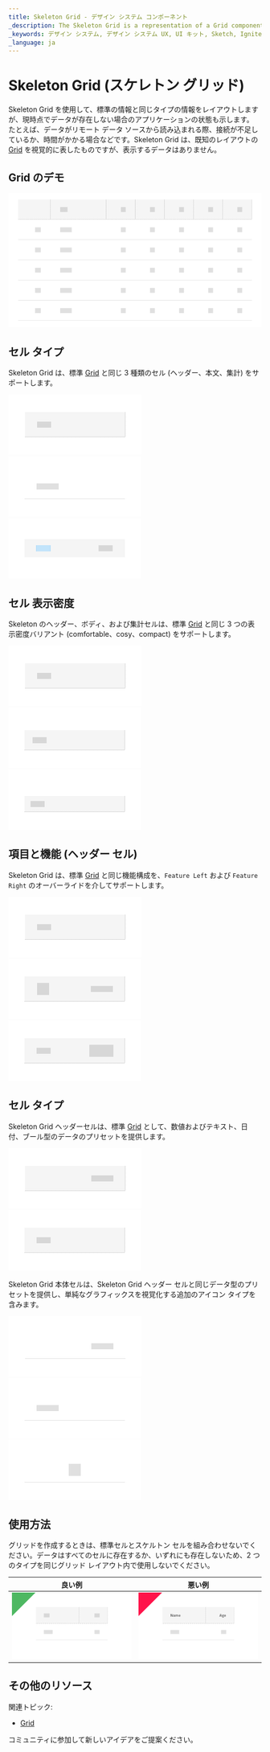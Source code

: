 ```yaml
---
title: Skeleton Grid - デザイン システム コンポーネント
_description: The Skeleton Grid is a representation of a Grid component that is shown while data is being loaded in the background to provide content for its cells.
_keywords: デザイン システム, デザイン システム UX, UI キット, Sketch, Ignite UI for Angular, Sketch to Angular, Angular, Angular デザイン システム, Sketch からコードをエクスポート, Angular 用のデザイン キット, Sketch HTML, Sketch to HTML, Sketch UI キット
_language: ja
---
```


# Skeleton Grid (スケレトン グリッド)

Skeleton Grid を使用して、標準の情報と同じタイプの情報をレイアウトしますが、現時点でデータが存在しない場合のアプリケーションの状態も示します。 たとえば、データがリモート データ ソースから読み込まれる際、接続が不足しているか、時間がかかる場合などです。Skeleton Grid は、既知のレイアウトの [Grid](grid.md) を視覚的に表したものですが、表示するデータはありません。

## Grid のデモ

<img class="responsive-img" src="../images/grid_skeleton_demo.png" srcset="../images/grid_skeleton_demo@2x.png 2x" />

## セル タイプ

Skeleton Grid は、標準 [Grid](grid.md) と同じ 3 種類のセル (ヘッダー、本文、集計) をサポートします。

<img class="responsive-img" src="../images/grid_skeleton_cell_header.png" srcset="../images/grid_skeleton_cell_header@2x.png 2x" />
<img class="responsive-img" src="../images/grid_skeleton_cell_body.png" srcset="../images/grid_skeleton_cell_body@2x.png 2x" />
<img class="responsive-img" src="../images/grid_skeleton_cell_summary.png" srcset="../images/grid_skeleton_cell_summary@2x.png 2x" />

## セル 表示密度

Skeleton のヘッダー、ボディ、および集計セルは、標準 [Grid](grid.md) と同じ 3 つの表示密度バリアント (comfortable、cosy、compact) をサポートします。

<img class="responsive-img" src="../images/grid_skeleton_cell_header_comfortable.png" srcset="../images/grid_skeleton_cell_header_comfortable@2x.png 2x" />
<img class="responsive-img" src="../images/grid_skeleton_cell_header_cosy.png" srcset="../images/grid_skeleton_cell_header_cosy@2x.png 2x" />
<img class="responsive-img" src="../images/grid_skeleton_cell_header_compact.png" srcset="../images/grid_skeleton_cell_header_compact@2x.png 2x" />

## 項目と機能 (ヘッダー セル)

Skeleton Grid は、標準 [Grid](grid.md) と同じ機能構成を、`Feature Left` および `Feature Right` のオーバーライドを介してサポートします。

<img class="responsive-img" src="../images/grid_skeleton_cell_header_no-icon.png" srcset="../images/grid_skeleton_cell_header_no-icon@2x.png 2x" />
<img class="responsive-img" src="../images/grid_skeleton_cell_header_icon.png" srcset="../images/grid_skeleton_cell_header_icon@2x.png 2x" />
<img class="responsive-img" src="../images/grid_skeleton_cell_header_icons.png" srcset="../images/grid_skeleton_cell_header_icons@2x.png 2x" />

## セル タイプ

Skeleton Grid ヘッダーセルは、標準 [Grid](grid.md) として、数値およびテキスト、日付、ブール型のデータのプリセットを提供します。

<img class="responsive-img" src="../images/grid_skeleton_cell_header_number.png" srcset="../images/grid_skeleton_cell_header_number@2x.png 2x" />
<img class="responsive-img" src="../images/grid_skeleton_cell_header_text.png" srcset="../images/grid_skeleton_cell_header_text@2x.png 2x" />

Skeleton Grid 本体セルは、Skeleton Grid ヘッダー セルと同じデータ型のプリセットを提供し、単純なグラフィックスを視覚化する追加のアイコン タイプを含みます。

<img class="responsive-img" src="../images/grid_skeleton_cell_body_number.png" srcset="../images/grid_skeleton_cell_body_number@2x.png 2x" />
<img class="responsive-img" src="../images/grid_skeleton_cell_body_text.png" srcset="../images/grid_skeleton_cell_body_text@2x.png 2x" />
<img class="responsive-img" src="../images/grid_skeleton_cell_body_icon.png" srcset="../images/grid_skeleton_cell_body_icon@2x.png 2x" />

## 使用方法

グリッドを作成するときは、標準セルとスケルトン セルを組み合わせないでください。データはすべてのセルに存在するか、いずれにも存在しないため、2 つのタイプを同じグリッド レイアウト内で使用しないでください。

| 良い例                                                                                                | 悪い例                                                                                                 |
| ------------------------------------------------------------------------------------------------- | ----------------------------------------------------------------------------------------------------- |
| <img class="responsive-img" src="../images/grid_skeleton_do1.png" srcset="../images/grid_skeleton_do1@2x.png 2x" /> | <img class="responsive-img" src="../images/grid_skeleton_dont1.png" srcset="../images/grid_skeleton_dont1@2x.png 2x" /> |

## その他のリソース

関連トピック:

- [Grid](grid.md)
  <div class="divider--half"></div>

コミュニティに参加して新しいアイデアをご提案ください。

